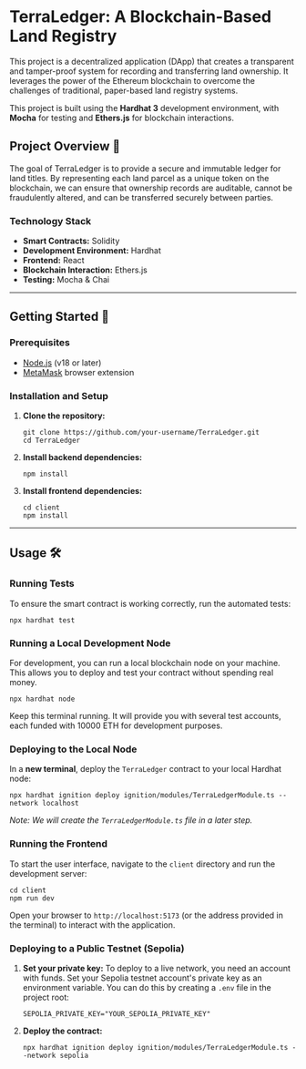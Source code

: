 # TerraLedger: A Blockchain-Based Land Registry

This project is a decentralized application (DApp) that creates a transparent and tamper-proof system for recording and transferring land ownership. It leverages the power of the Ethereum blockchain to overcome the challenges of traditional, paper-based land registry systems.

This project is built using the **Hardhat 3** development environment, with **Mocha** for testing and **Ethers.js** for blockchain interactions.

## Project Overview 🔎

The goal of TerraLedger is to provide a secure and immutable ledger for land titles. By representing each land parcel as a unique token on the blockchain, we can ensure that ownership records are auditable, cannot be fraudulently altered, and can be transferred securely between parties.

### Technology Stack

  * **Smart Contracts:** Solidity
  * **Development Environment:** Hardhat
  * **Frontend:** React
  * **Blockchain Interaction:** Ethers.js
  * **Testing:** Mocha & Chai

-----

## Getting Started 🚀

### Prerequisites

  * [Node.js](https://nodejs.org/) (v18 or later)
  * [MetaMask](https://metamask.io/) browser extension

### Installation and Setup

1.  **Clone the repository:**

    ```shell
    git clone https://github.com/your-username/TerraLedger.git
    cd TerraLedger
    ```

2.  **Install backend dependencies:**

    ```shell
    npm install
    ```

3.  **Install frontend dependencies:**

    ```shell
    cd client
    npm install
    ```

-----

## Usage 🛠️

### Running Tests

To ensure the smart contract is working correctly, run the automated tests:

```shell
npx hardhat test
```

### Running a Local Development Node

For development, you can run a local blockchain node on your machine. This allows you to deploy and test your contract without spending real money.

```shell
npx hardhat node
```

Keep this terminal running. It will provide you with several test accounts, each funded with 10000 ETH for development purposes.

### Deploying to the Local Node

In a **new terminal**, deploy the `TerraLedger` contract to your local Hardhat node:

```shell
npx hardhat ignition deploy ignition/modules/TerraLedgerModule.ts --network localhost
```

*Note: We will create the `TerraLedgerModule.ts` file in a later step.*

### Running the Frontend

To start the user interface, navigate to the `client` directory and run the development server:

```shell
cd client
npm run dev
```

Open your browser to `http://localhost:5173` (or the address provided in the terminal) to interact with the application.

### Deploying to a Public Testnet (Sepolia)

1.  **Set your private key:** To deploy to a live network, you need an account with funds. Set your Sepolia testnet account's private key as an environment variable. You can do this by creating a `.env` file in the project root:

    ```
    SEPOLIA_PRIVATE_KEY="YOUR_SEPOLIA_PRIVATE_KEY"
    ```

2.  **Deploy the contract:**

    ```shell
    npx hardhat ignition deploy ignition/modules/TerraLedgerModule.ts --network sepolia
    ```
